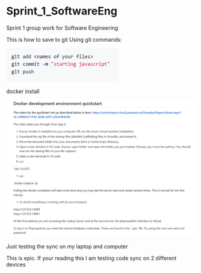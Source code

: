 # Sprint_1_SoftwareEng
 Sprint 1 group work for Software Engineering

This is how to save to git Using git commands:

![alt text](image.png)

docker install
 
![alt text](image-1.png)

Just testing the sync on my laptop and computer

This is epic. If your reading this I am testing code sync on 2 different devices